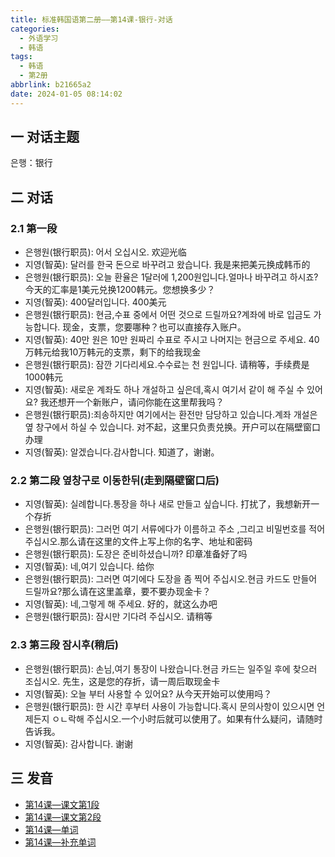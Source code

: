 ```yaml
---
title: 标准韩国语第二册——第14课-银行-对话
categories:
  - 外语学习
  - 韩语
tags:
  - 韩语
  - 第2册
abbrlink: b21665a2
date: 2024-01-05 08:14:02
---
```

## 一 对话主题

은행：银行

<!--more-->

## 二  对话

### 2.1 第一段

* 은행원(银行职员): 어서 오십시오. 欢迎光临
* 지영(智英): 달러를 한국 돈으로 바꾸려고 왔습니다. 我是来把美元换成韩币的
* 은행원(银行职员): 오늘 환율은 1달러에 1,200원입니다.얼마나 바꾸려고 하시죠? 今天的汇率是1美元兑换1200韩元。您想换多少？
* 지영(智英):  400달러입니다. 400美元
* 은행원(银行职员): 현금,수표 중에서 어떤 것으로 드릴까요?계좌에 바로 입금도 가능합니다. 现金，支票，您要哪种？也可以直接存入账户。
* 지영(智英):  40만 원은 10만 원짜리 수표로 주시고 나머지는 현금으로 주세요. 40万韩元给我10万韩元的支票，剩下的给我现金
* 은행원(银行职员): 잠깐 기다리세요.수수료는 천 원입니다. 请稍等，手续费是1000韩元
* 지영(智英):  새로운 계좌도 하나 개설하고 싶은데,혹시 여기서 같이 해 주실 수 있어요? 我还想开一个新账户，请问你能在这里帮我吗？
* 은행원(银行职员):죄송하지만 여기에서는 환전만 담당하고 있습니다.계좌 개설은 옆 창구에서 하실 수 있습니다. 对不起，这里只负责兑换。开户可以在隔壁窗口办理
* 지영(智英): 알겠습니다.감사합니다. 知道了，谢谢。

### 2.2 第二段 옆창구로 이동한뒤(走到隔壁窗口后)

* 지영(智英):  실례합니다.통장을 하나 새로 만들고 싶습니다. 打扰了，我想新开一个存折
* 은행원(银行职员): 그러먼 여기 서류에다가 이름하고 주소 ,그리고 비밀번호를 적어 주십시오.那么请在这里的文件上写上你的名字、地址和密码
* 은행원(银行职员): 도장은 준비하셨습니까? 印章准备好了吗
* 지영(智英):  네,여기 있습니다. 给你
* 은행원(银行职员): 그러면 여기에다 도장을 좀 찍어 주십시오.현금 카드도 만들어 드릴까요?那么请在这里盖章，要不要办现金卡？
* 지영(智英):  네,그렇게 해 주세요. 好的，就这么办吧
* 은행원(银行职员):  잠시만 기다려 주십시오. 请稍等

### 2.3 第三段 잠시후(稍后)

* 은행원(银行职员): 손님,여기 통장이 나왔습니다.현금 카드는 일주일 후에 찾으러 조십시오. 先生，这是您的存折，请一周后取现金卡
* 지영(智英):  오늘 부터 사용할 수 있어요? 从今天开始可以使用吗？
* 은행원(银行职员): 한 시간 후부터 사용이 가능합니다.혹시 문의사항이 있으시면 언제든지 ㅇㄴ락해 주십시오.一个小时后就可以使用了。如果有什么疑问，请随时告诉我。
* 지영(智英): 감사합니다. 谢谢

## 三 发音

* [第14课—课文第1段][1]
* [第14课—课文第2段][2]
* [第14课—单词][3]
* [第14课—补充单词][4]



[1]:https://active.clewm.net/El5WQ0?qrurl=http://qr31.cn/El5WQ0&gtype=1&key=ba1e8172437799d9b04118cff75fbf4970cbbe0651
[2]:https://active.clewm.net/FRIp4L?qrurl=http://qr31.cn/FRIp4L&gtype=1&key=77b351784e80c4abf04118186ee035b2d0adff0678
[3]:https://active.clewm.net/Fd1QNw?qrurl=http://qr31.cn/Fd1QNw&gtype=1&key=18ecb17b81d46345e0411810abebc38918eaf6d713
[4]:https://active.clewm.net/DxAuFk?qrurl=http://qr31.cn/DxAuFk&gtype=1&key=634d8178f674d1dab041180e88f8a0757659b5c742